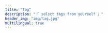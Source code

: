 ```yaml
---
title: "Tag"
description: "「 select tags from yourself 」"
header_img: "img/tag.jpg"
multilingual: true
---
```

